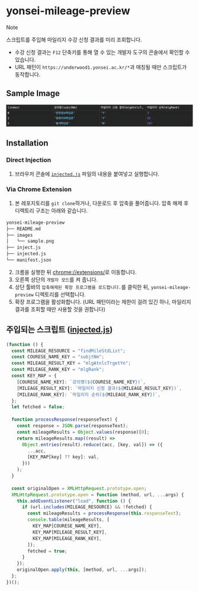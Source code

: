# yonsei-mileage-preview

> [!NOTE]
> 스크립트를 주입해 마일리지 수강 신청 결과를 미리 조회합니다.

- 수강 신청 결과는 `F12` 단축키를 통해 열 수 있는 개발자 도구의 콘솔에서 확인할 수 있습니다.
- URL 패턴이 `https://underwood1.yonsei.ac.kr/*`과 매칭될 때만 스크립트가 동작합니다.

## Sample Image

![sample](images/sample.png)

## Installation

### Direct Injection

1. 브라우저 콘솔에 [`injected.js`](injected.js) 파일의 내용을 붙여넣고 실행합니다.

### Via Chrome Extension

1. 본 레포지토리를 `git clone`하거나, 다운로드 후 압축을 풀어줍니다. 압축 해제 후 디렉토리 구조는 아래와 같습니다.

```txt
yonsei-mileage-preview
├── README.md
├── images
│   └── sample.png
├── inject.js
├── injected.js
└── manifest.json
```

2. 크롬을 실행한 뒤 [chrome://extensions/](chrome://extensions/)로 이동합니다.
3. 오른쪽 상단의 `개발자 모드`를 켜 줍니다.
4. 상단 툴바의 `압축해제된 확장 프로그램을 로드합니다.`를 클릭한 뒤, `yonsei-mileage-preview` 디렉토리를 선택합니다.
5. 확장 프로그램을 활성화합니다. (URL 패턴이라는 제한이 걸려 있긴 하나, 마일리지 결과를 조회할 때만 사용할 것을 권합니다)

## 주입되는 스크립트 ([injected.js](injected.js))

```js
(function () {
  const MILEAGE_RESOURCE = "findMileStdList";
  const COURESE_NAME_KEY = "subjtNm";
  const MILEAGE_RESULT_KEY = "mlgAtnlcTrgetYn";
  const MILEAGE_RANK_KEY = "mlgRank";
  const KEY_MAP = {
    [COURESE_NAME_KEY]: `강의명(${COURESE_NAME_KEY})`,
    [MILEAGE_RESULT_KEY]: `마일리지 신청 결과(${MILEAGE_RESULT_KEY})`,
    [MILEAGE_RANK_KEY]: `마일리지 순위(${MILEAGE_RANK_KEY})`,
  };
  let fetched = false;

  function processResponse(responseText) {
    const response = JSON.parse(responseText);
    const mileageResults = Object.values(response)[0];
    return mileageResults.map((result) =>
      Object.entries(result).reduce((acc, [key, val]) => ({
        ...acc,
        [KEY_MAP[key] ?? key]: val,
      }))
    );
  }

  const originalOpen = XMLHttpRequest.prototype.open;
  XMLHttpRequest.prototype.open = function (method, url, ...args) {
    this.addEventListener("load", function () {
      if (url.includes(MILEAGE_RESOURCE) && !fetched) {
        const mileageResults = processResponse(this.responseText);
        console.table(mileageResults, [
          KEY_MAP[COURESE_NAME_KEY],
          KEY_MAP[MILEAGE_RESULT_KEY],
          KEY_MAP[MILEAGE_RANK_KEY],
        ]);
        fetched = true;
      }
    });
    originalOpen.apply(this, [method, url, ...args]);
  };
})();
```
